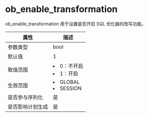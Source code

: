 ob_enable_transformation 
=============================================

ob_enable_transformation 用于设置是否开启 SQL 优化器的改写功能。


|  **属性**  |                                                   **描述**                                                   |
|----------|------------------------------------------------------------------------------------------------------------|
| 参数类型     | bool                                                                                                       |
| 默认值      | 1                                                                                                          |
| 取值范围     | <li> 0：不开启   </li><li> 1：开启        |
| 生效范围     | <li> GLOBAL   </li><li> SESSION    |
| 是否参与序列化  | 是                                                                                                          |
| 是否影响计划生成 | 是                                                                                                          |



